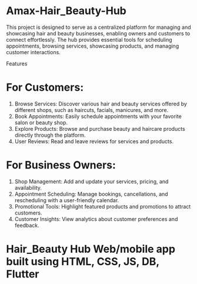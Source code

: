 # Amax-Hair_Beauty-Hub
This project is designed to serve as a centralized platform for managing and showcasing hair and beauty businesses, enabling owners and customers to connect effortlessly. The hub provides essential tools for scheduling appointments, browsing services, showcasing products, and managing customer interactions.

Features
# For Customers:
1. Browse Services: Discover various hair and beauty services offered by different shops, such as haircuts, facials, manicures, and more.
2. Book Appointments: Easily schedule appointments with your favorite salon or beauty shop.
3. Explore Products: Browse and purchase beauty and haircare products directly through the platform.
4. User Reviews: Read and leave reviews for services and products.

# For Business Owners:
1. Shop Management: Add and update your services, pricing, and availability.
2. Appointment Scheduling: Manage bookings, cancellations, and rescheduling with a user-friendly calendar.
3. Promotional Tools: Highlight featured products and promotions to attract customers.
4. Customer Insights: View analytics about customer preferences and feedback.

# Hair_Beauty Hub Web/mobile app built using HTML, CSS, JS, DB, Flutter
